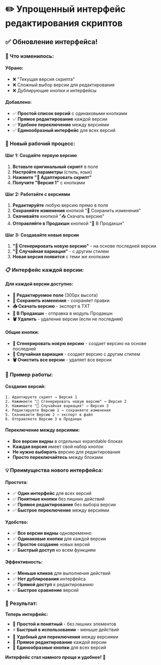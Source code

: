 # ✏️ Упрощенный интерфейс редактирования скриптов

## ✅ Обновление интерфейса!

### 🚀 Что изменилось:

#### **Убрано:**
- ❌ "Текущая версия скрипта" 
- ❌ Сложный выбор версии для редактирования
- ❌ Дублирующие кнопки и интерфейсы

#### **Добавлено:**
- ✅ **Простой список версий** с одинаковыми кнопками
- ✅ **Прямое редактирование** каждой версии
- ✅ **Удобное переключение** между версиями
- ✅ **Единообразный интерфейс** для всех версий

### 🎯 Новый рабочий процесс:

#### **Шаг 1: Создайте первую версию**
1. **Вставьте оригинальный скрипт** в поле
2. **Настройте параметры** (стиль, язык)
3. **Нажмите "🎨 Адаптировать скрипт"**
4. **Получите "Версия 1"** с кнопками

#### **Шаг 2: Работайте с версиями**
1. **Редактируйте** любую версию прямо в поле
2. **Сохраняйте изменения** кнопкой "💾 Сохранить изменения"
3. **Скачивайте** кнопкой "📥 Скачать версию"
4. **Отправляйте в Продакшн** кнопкой "💾 В Продакшн"

#### **Шаг 3: Создавайте новые версии**
1. **"🔄 Сгенерировать новую версию"** - на основе последней версии
2. **"🎲 Случайная вариация"** - с другим стилем
3. **Новая версия появится** с теми же кнопками

### 📋 Интерфейс каждой версии:

#### **Для каждой версии доступно:**
- **📝 Редактируемое поле** (300px высота)
- **💾 Сохранить изменения** - сохраняет правки
- **📥 Скачать версию** - экспорт в TXT
- **💾 В Продакшн** - отправка в модуль Продакшн
- **🗑️ Удалить** - удаление версии (если не последняя)

#### **Общие кнопки:**
- **🔄 Сгенерировать новую версию** - создает версию на основе последней
- **🎲 Случайная вариация** - создает версию с другим стилем
- **🗑️ Очистить все версии** - удаляет все версии

### 🔄 Пример работы:

#### **Создание версий:**
```
1. Адаптируете скрипт → Версия 1
2. Нажимаете "🔄 Сгенерировать новую версию" → Версия 2
3. Нажимаете "🎲 Случайная вариация" → Версия 3
4. Редактируете Версию 1 → сохраняете изменения
5. Скачиваете Версию 2 → экспорт в файл
6. Отправляете Версию 3 в Продакшн
```

#### **Переключение между версиями:**
- **Все версии видны** в отдельных expandable блоках
- **Каждая версия** имеет свой набор кнопок
- **Не нужно выбирать** версию для редактирования
- **Просто переключайтесь** между блоками

### 💡 Преимущества нового интерфейса:

#### **Простота:**
- ✅ **Один интерфейс** для всех версий
- ✅ **Понятные кнопки** без лишних действий
- ✅ **Прямое редактирование** без выбора версии
- ✅ **Быстрое переключение** между версиями

#### **Удобство:**
- ✅ **Все версии видны** одновременно
- ✅ **Одинаковые кнопки** для каждой версии
- ✅ **Простое создание** новых версий
- ✅ **Быстрый доступ** ко всем функциям

#### **Эффективность:**
- ✅ **Меньше кликов** для выполнения действий
- ✅ **Нет дублирования** интерфейса
- ✅ **Прямой доступ** к редактированию
- ✅ **Быстрое сравнение** версий

### 🎊 Результат:

**Теперь интерфейс:**
- 🎯 **Простой и понятный** - без лишних элементов
- ⚡ **Быстрый в использовании** - меньше действий
- 🔄 **Удобный для переключения** между версиями
- 📝 **Прямое редактирование** каждой версии
- 💾 **Единообразные кнопки** для всех версий

**Интерфейс стал намного проще и удобнее!** 🎉








